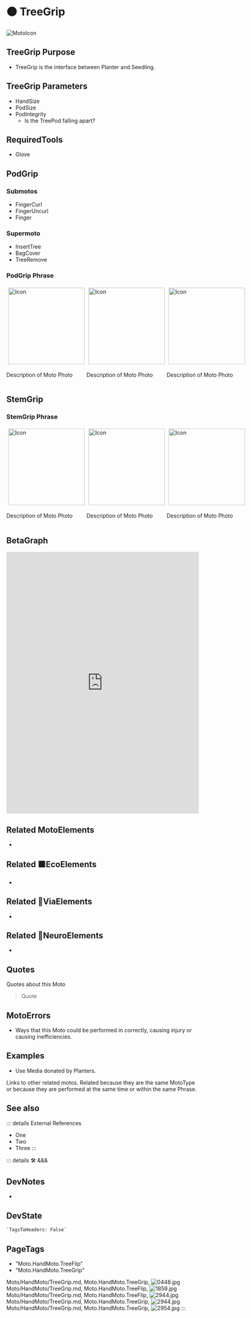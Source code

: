 
# 🟠 <moto>TreeGrip</moto>

![MotoIcon](/Moto/Moto_Icon.png)

## TreeGrip Purpose

- TreeGrip is the interface between Planter and Seedling.

## TreeGrip Parameters

- HandSize
- PodSize
- PodIntegrity
    - Is the TreePod falling apart?

## RequiredTools

- Glove

## PodGrip

### Submotos

- FingerCurl
- FingerUncurl
- Finger

### Supermoto

- InsertTree
- BagCover
- TreeRemove

### <moto>PodGrip Phrase</moto>

<div style="display: flex">
    <div>
        <img style="margin: 5px" height="200" width="200" alt="Icon" src="/Moto/Moto_Icon.png"/>
        <p>Description of Moto Photo</p>
    </div>
    <div>
        <img style="margin: 5px" height="200" width="200" alt="Icon" src="/Moto/Moto_Icon.png"/>
        <p>Description of Moto Photo</p>
    </div>
    <div>
        <img style="margin: 5px" height="200" width="200" alt="Icon" src="/Moto/Moto_Icon.png"/>
        <p>Description of Moto Photo</p>
    </div>
</div>

## StemGrip

### <moto>StemGrip Phrase</moto>

<div style="display: flex">
    <div>
        <img style="margin: 5px" height="200" width="200" alt="Icon" src="/Moto/Moto_Icon.png"/>
        <p>Description of Moto Photo</p>
    </div>
    <div>
        <img style="margin: 5px" height="200" width="200" alt="Icon" src="/Moto/Moto_Icon.png"/>
        <p>Description of Moto Photo</p>
    </div>
    <div>
        <img style="margin: 5px" height="200" width="200" alt="Icon" src="/Moto/Moto_Icon.png"/>
        <p>Description of Moto Photo</p>
    </div>
</div>

## BetaGraph

<iframe
    width="100%"
    height="684"
    frameborder="0"
    src="https://observablehq.com/embed/@d3/force-directed-graph/2?cells=chart"
></iframe>

## Related <moto>MotoElements</moto>

-

## Related 🟩<eco>EcoElements</eco>

-

## Related 🔻<via>ViaElements</via>

-

## Related 💜<neuro>NeuroElements</neuro>

-  

## Quotes

Quotes about this Moto

> Quote

## MotoErrors

- Ways that this Moto could be performed in correctly, causing injury or causing inefficiencies.

## Examples

- Use Media donated by Planters.

Links to other related motos. Related because they are the same MotoType or because they are performed at the same time or within the same Phrase.

## See also

::: details External References

- One
- Two
- Three
:::

::: details 🛠 <dev>&&&</dev>

## DevNotes

-

## DevState

```py
`TagsToHeaders: False`
```

<h2>PageTags</h2>

- "Moto.HandMoto.TreeFlip"
- "Moto.HandMoto.TreeGrip"

Moto/HandMoto/TreeGrip.md, <dev>Moto.HandMoto.TreeGrip</dev>, ![0448.jpg](/PaperPhoto/0448.jpg)
Moto/HandMoto/TreeGrip.md, <dev>Moto.HandMoto.TreeFlip</dev>, ![1859.jpg](/PaperPhoto/1859.jpg)
Moto/HandMoto/TreeGrip.md, <dev>Moto.HandMoto.TreeFlip</dev>, ![2944.jpg](/PaperPhoto/2944.jpg)
Moto/HandMoto/TreeGrip.md, <dev>Moto.HandMoto.TreeGrip</dev>, ![2944.jpg](/PaperPhoto/2944.jpg)
Moto/HandMoto/TreeGrip.md, <dev>Moto.HandMoto.TreeGrip</dev>, ![2954.jpg](/PaperPhoto/2954.jpg)
:::
